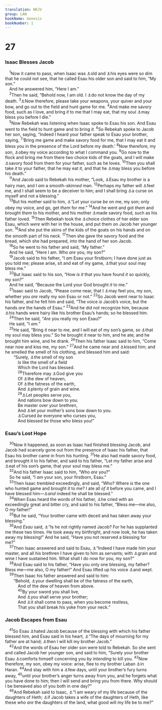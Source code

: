 ```yaml
---
translation: NKJV
group: LAW
bookName: Genesis 
bookNumber: 1
---
```


<div class="title"><h1>27</h1><h3>Isaac Blesses Jacob</h3></div>
<span class="verse sa_27_1"> <sup>1</sup>Now it came to pass, when Isaac was <a data-toggle="tooltip" data-placement="bottom" title="Gen. 35:28">⚓</a>old and <a data-toggle="tooltip" data-placement="bottom" title="Gen. 48:10; 1 Sam. 3:2">⚓</a>his eyes were so dim that he could not see, that he called Esau his older son and said to him, “My son.”<br/> And he answered him, “Here I am.”<br/></span>
<span class="verse sa_27_2"> <sup>2</sup>Then he said, “Behold now, I am old. I <a data-toggle="tooltip" data-placement="bottom" title="(Prov. 27:1; James 4:14)">⚓</a>do not know the day of my death. </span>
<span class="verse sa_27_3"><sup>3</sup><a data-toggle="tooltip" data-placement="bottom" title="Gen. 25:27, 28">⚓</a>Now therefore, please take your weapons, your quiver and your bow, and go out to the field and hunt game for me. </span>
<span class="verse sa_27_4"><sup>4</sup>And make me savory food, such as I love, and bring <i>it</i> to me that I may eat, that my soul <a data-toggle="tooltip" data-placement="bottom" title="Gen. 27:19, 25, 27, 31; 48:9, 15, 16; 49:28; Deut. 33:1; Heb. 11:20">⚓</a>may bless you before I die.”<br/></span>
<span class="verse sa_27_5"> <sup>5</sup>Now Rebekah was listening when Isaac spoke to Esau his son. And Esau went to the field to hunt game and to bring <i>it.</i></span>
<span class="verse sa_27_6"><sup>6</sup>So Rebekah spoke to Jacob her son, saying, “Indeed I heard your father speak to Esau your brother, saying, </span>
<span class="verse sa_27_7"><sup>7</sup>‘Bring me game and make savory food for me, that I may eat it and bless you in the presence of the Lord before my death.’ </span>
<span class="verse sa_27_8"><sup>8</sup>Now therefore, my son, <a data-toggle="tooltip" data-placement="bottom" title="Gen. 27:13, 43">⚓</a>obey my voice according to what I command you. </span>
<span class="verse sa_27_9"><sup>9</sup>Go now to the flock and bring me from there two choice kids of the goats, and I will make <a data-toggle="tooltip" data-placement="bottom" title="Gen. 27:4">⚓</a>savory food from them for your father, such as he loves. </span>
<span class="verse sa_27_10"><sup>10</sup>Then you shall take <i>it</i> to your father, that he may eat <i>it,</i> and that he <a data-toggle="tooltip" data-placement="bottom" title="Gen. 27:4; 48:16">⚓</a>may bless you before his death.”<br/></span>
<span class="verse sa_27_11"> <sup>11</sup>And Jacob said to Rebekah his mother, “Look, <a data-toggle="tooltip" data-placement="bottom" title="Gen. 25:25">⚓</a>Esau my brother <i>is</i> a hairy man, and I <i>am</i> a smooth-<i>skinned</i> man. </span>
<span class="verse sa_27_12"><sup>12</sup>Perhaps my father will <a data-toggle="tooltip" data-placement="bottom" title="Gen. 27:21, 22">⚓</a>feel me, and I shall seem to be a deceiver to him; and I shall bring <a data-toggle="tooltip" data-placement="bottom" title="Gen. 9:25; Deut. 27:18">⚓</a>a curse on myself and not a blessing.”<br/></span>
<span class="verse sa_27_13"> <sup>13</sup>But his mother said to him, <a data-toggle="tooltip" data-placement="bottom" title="Gen. 43:9; 1 Sam. 25:24; 2 Sam. 14:9; Matt. 27:25">⚓</a>“<i>Let</i> your curse <i>be</i> on me, my son; only obey my voice, and go, get <i>them</i> for me.” </span>
<span class="verse sa_27_14"><sup>14</sup>And he went and got <i>them</i> and brought <i>them</i> to his mother, and his mother <a data-toggle="tooltip" data-placement="bottom" title="Prov. 23:3; Luke 21:34">⚓</a>made savory food, such as his father loved. </span>
<span class="verse sa_27_15"><sup>15</sup>Then Rebekah took the <a data-toggle="tooltip" data-placement="bottom" title="Gen. 27:27">⚓</a>choice clothes of her elder son Esau, which <i>were</i> with her in the house, and put them on Jacob her younger son. </span>
<span class="verse sa_27_16"><sup>16</sup>And she put the skins of the kids of the goats on his hands and on the smooth part of his neck. </span>
<span class="verse sa_27_17"><sup>17</sup>Then she gave the savory food and the bread, which she had prepared, into the hand of her son Jacob.<br/></span>
<span class="verse sa_27_18"> <sup>18</sup>So he went to his father and said, “My father.”<br/> And he said, “Here I am. Who <i>are</i> you, my son?”<br/></span>
<span class="verse sa_27_19"> <sup>19</sup>Jacob said to his father, “I <i>am</i> Esau your firstborn; I have done just as you told me; please arise, sit and eat of my game, <a data-toggle="tooltip" data-placement="bottom" title="Gen. 27:4">⚓</a>that your soul may bless me.”<br/></span>
<span class="verse sa_27_20"> <sup>20</sup>But Isaac said to his son, “How <i>is</i> <i>it</i> that you have found <i>it</i> so quickly, my son?”<br/> And he said, “Because the Lord your God brought <i>it</i> to me.”<br/></span>
<span class="verse sa_27_21"> <sup>21</sup>Isaac said to Jacob, “Please come near, that I <a data-toggle="tooltip" data-placement="bottom" title="Gen. 27:12">⚓</a>may feel you, my son, whether you <i>are</i> really my son Esau or not.” </span>
<span class="verse sa_27_22"><sup>22</sup>So Jacob went near to Isaac his father, and he felt him and said, “The voice <i>is</i> Jacob’s voice, but the hands <i>are</i> the hands of Esau.” </span>
<span class="verse sa_27_23"><sup>23</sup>And he did not recognize him, because <a data-toggle="tooltip" data-placement="bottom" title="Gen. 27:16">⚓</a>his hands were hairy like his brother Esau’s hands; so he blessed him.<br/></span>
<span class="verse sa_27_24"> <sup>24</sup>Then he said, “<i>Are</i> you really my son Esau?”<br/> He said, “I <i>am.</i>”<br/></span>
<span class="verse sa_27_25"> <sup>25</sup>He said, “Bring <i>it</i> near to me, and I will eat of my son’s game, so <a data-toggle="tooltip" data-placement="bottom" title="Gen. 27:4, 10, 19, 31">⚓</a>that my soul may bless you.” So he brought <i>it</i> near to him, and he ate; and he brought him wine, and he drank. </span>
<span class="verse sa_27_26"><sup>26</sup>Then his father Isaac said to him, “Come near now and kiss me, my son.” </span>
<span class="verse sa_27_27"><sup>27</sup>And he came near and <a data-toggle="tooltip" data-placement="bottom" title="Gen. 29:13">⚓</a>kissed him; and he smelled the smell of his clothing, and blessed him and said:<br/>  “Surely, <a data-toggle="tooltip" data-placement="bottom" title="Song 4:11; Hos. 14:6">⚓</a>the smell of my son<br/>   <i>Is</i> like the smell of a field<br/>   Which the Lord has blessed.<br/></span>
<span class="verse sa_27_28">   <sup>28</sup>Therefore may <a data-toggle="tooltip" data-placement="bottom" title="Heb. 11:20">⚓</a>God give you<br/>   Of <a data-toggle="tooltip" data-placement="bottom" title="Gen. 27:39; Deut. 33:13, 28; 2 Sam. 1:21; Ps. 133:3; Prov. 3:20; Mic. 5:7; Zech. 8:12">⚓</a>the dew of heaven,<br/>   Of <a data-toggle="tooltip" data-placement="bottom" title="Gen. 45:18; Num. 18:12">⚓</a>the fatness of the earth,<br/>   And <a data-toggle="tooltip" data-placement="bottom" title="Deut. 7:13; 33:28">⚓</a>plenty of grain and wine.<br/></span>
<span class="verse sa_27_29">   <sup>29</sup><a data-toggle="tooltip" data-placement="bottom" title="Gen. 9:25; 25:23; Is. 45:14; 49:7; 60:12, 14">⚓</a>Let peoples serve you,<br/>   And nations bow down to you.<br/>   Be master over your brethren,<br/>   And <a data-toggle="tooltip" data-placement="bottom" title="Gen. 37:7, 10; 49:8">⚓</a>let your mother’s sons bow down to you.<br/>   <a data-toggle="tooltip" data-placement="bottom" title="Gen. 12:2, 3; Zeph. 2:8, 9">⚓</a>Cursed <i>be</i> everyone who curses you,<br/>   And blessed <i>be</i> those who bless you!”<br/></span>
<div class="title"><h3>Esau’s Lost Hope</h3></div>
<span class="verse sa_27_30"> <sup>30</sup>Now it happened, as soon as Isaac had finished blessing Jacob, and Jacob had scarcely gone out from the presence of Isaac his father, that Esau his brother came in from his hunting. </span>
<span class="verse sa_27_31"><sup>31</sup>He also had made savory food, and brought it to his father, and said to his father, “Let my father arise and <a data-toggle="tooltip" data-placement="bottom" title="Gen. 27:4">⚓</a>eat of his son’s game, that your soul may bless me.”<br/></span>
<span class="verse sa_27_32"> <sup>32</sup>And his father Isaac said to him, “Who <i>are</i> you?”<br/> So he said, “I <i>am</i> your son, your firstborn, Esau.”<br/></span>
<span class="verse sa_27_33"> <sup>33</sup>Then Isaac trembled exceedingly, and said, “Who? Where <i>is</i> the one who hunted game and brought <i>it</i> to me? I ate all <i>of</i> <i>it</i> before you came, and I have blessed him—<a data-toggle="tooltip" data-placement="bottom" title="Gen. 25:23; 28:3, 4; Num. 23:20; Rom. 11:29">⚓</a><i>and</i> indeed he shall be blessed.”<br/></span>
<span class="verse sa_27_34"> <sup>34</sup>When Esau heard the words of his father, <a data-toggle="tooltip" data-placement="bottom" title="(Heb. 12:17)">⚓</a>he cried with an exceedingly great and bitter cry, and said to his father, “Bless me—me also, O my father!”<br/></span>
<span class="verse sa_27_35"> <sup>35</sup>But he said, “Your brother came with deceit and has taken away your blessing.”<br/></span>
<span class="verse sa_27_36"> <sup>36</sup>And <i>Esau</i> said, <a data-toggle="tooltip" data-placement="bottom" title="Gen. 25:26, 32–34">⚓</a>“Is he not rightly named Jacob? For he has supplanted me these two times. He took away my birthright, and now look, he has taken away my blessing!” And he said, “Have you not reserved a blessing for me?”<br/></span>
<span class="verse sa_27_37"> <sup>37</sup>Then Isaac answered and said to Esau, <a data-toggle="tooltip" data-placement="bottom" title="2 Sam. 8:14">⚓</a>“Indeed I have made him your master, and all his brethren I have given to him as servants; with <a data-toggle="tooltip" data-placement="bottom" title="Gen. 27:28, 29">⚓</a>grain and wine I have sustained him. What shall I do now for you, my son?”<br/></span>
<span class="verse sa_27_38"> <sup>38</sup>And Esau said to his father, “Have you only one blessing, my father? Bless me—me also, O my father!” And Esau lifted up his voice <a data-toggle="tooltip" data-placement="bottom" title="Heb. 12:17">⚓</a>and wept.<br/></span>
<span class="verse sa_27_39"> <sup>39</sup>Then Isaac his father answered and said to him:<br/>  “Behold, <a data-toggle="tooltip" data-placement="bottom" title="Gen. 27:28; Heb. 11:20">⚓</a>your dwelling shall be of the fatness of the earth,<br/>   And of the dew of heaven from above.<br/></span>
<span class="verse sa_27_40">   <sup>40</sup>By your sword you shall live,<br/>   And <a data-toggle="tooltip" data-placement="bottom" title="Gen. 25:23; 27:29; 2 Sam. 8:14; (Obad. 18–20)">⚓</a>you shall serve your brother;<br/>   And <a data-toggle="tooltip" data-placement="bottom" title="2 Kin. 8:20–22">⚓</a>it shall come to pass, when you become restless,<br/>   That you shall break his yoke from your neck.”<br/></span>
<div class="title"><h3>Jacob Escapes from Esau</h3></div>
<span class="verse sa_27_41"> <sup>41</sup>So Esau <a data-toggle="tooltip" data-placement="bottom" title="Gen. 26:27; 32:3–11; 37:4, 5, 8">⚓</a>hated Jacob because of the blessing with which his father blessed him, and Esau said in his heart, <a data-toggle="tooltip" data-placement="bottom" title="Gen. 50:2–4, 10">⚓</a>“The days of mourning for my father are at hand; <a data-toggle="tooltip" data-placement="bottom" title="Obad. 10">⚓</a>then I will kill my brother Jacob.”<br/></span>
<span class="verse sa_27_42"> <sup>42</sup>And the words of Esau her older son were told to Rebekah. So she sent and called Jacob her younger son, and said to him, “Surely your brother Esau <a data-toggle="tooltip" data-placement="bottom" title="Ps. 64:5">⚓</a>comforts himself concerning you <i>by</i> <i>intending</i> to kill you. </span>
<span class="verse sa_27_43"><sup>43</sup>Now therefore, my son, obey my voice: arise, flee to my brother Laban <a data-toggle="tooltip" data-placement="bottom" title="Gen. 11:31; 25:20; 28:2, 5">⚓</a>in Haran. </span>
<span class="verse sa_27_44"><sup>44</sup>And stay with him a <a data-toggle="tooltip" data-placement="bottom" title="Gen. 31:41">⚓</a>few days, until your brother’s fury turns away, </span>
<span class="verse sa_27_45"><sup>45</sup>until your brother’s anger turns away from you, and he forgets what you have done to him; then I will send and bring you from there. Why should I be bereaved also of you both in one day?”<br/></span>
<span class="verse sa_27_46"> <sup>46</sup>And Rebekah said to Isaac, <a data-toggle="tooltip" data-placement="bottom" title="Gen. 26:34, 35; 28:8">⚓</a>“I am weary of my life because of the daughters of Heth; <a data-toggle="tooltip" data-placement="bottom" title="Gen. 24:3">⚓</a>if Jacob takes a wife of the daughters of Heth, like these <i>who</i> <i>are</i> the daughters of the land, what good will my life be to me?”<br/></span>

